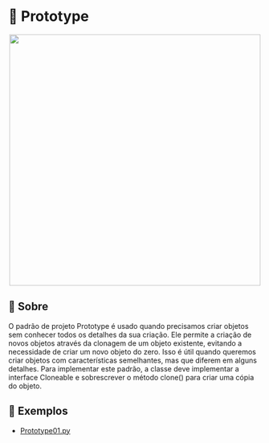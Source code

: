# 🤖 Prototype

<div align=center>
    <img src="https://refactoring.guru/images/patterns/content/prototype/prototype.png" width=500>
</div>

## 🧐 Sobre

O padrão de projeto Prototype é usado quando precisamos criar objetos sem conhecer todos os detalhes da sua criação. Ele permite a criação de novos objetos através da clonagem de um objeto existente, evitando a necessidade de criar um novo objeto do zero. Isso é útil quando queremos criar objetos com características semelhantes, mas que diferem em alguns detalhes. Para implementar este padrão, a classe deve implementar a interface Cloneable e sobrescrever o método clone() para criar uma cópia do objeto.

## 📂 Exemplos
- [Prototype01.py](./Prototype01.py)
